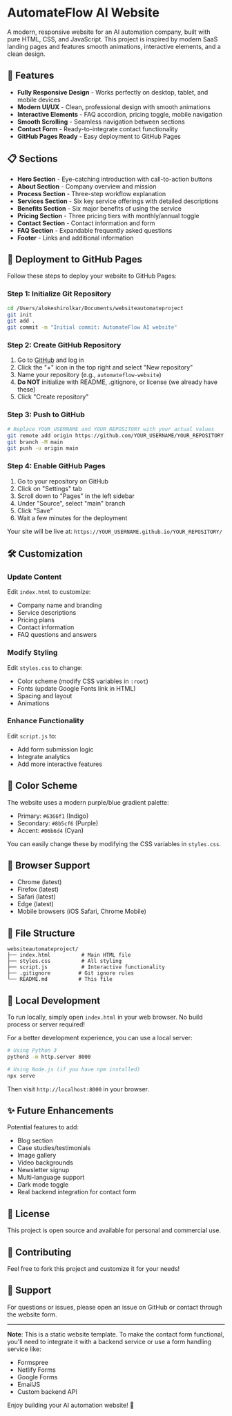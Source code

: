 # AutomateFlow AI Website

A modern, responsive website for an AI automation company, built with pure HTML, CSS, and JavaScript. This project is inspired by modern SaaS landing pages and features smooth animations, interactive elements, and a clean design.

## 🌟 Features

- **Fully Responsive Design** - Works perfectly on desktop, tablet, and mobile devices
- **Modern UI/UX** - Clean, professional design with smooth animations
- **Interactive Elements** - FAQ accordion, pricing toggle, mobile navigation
- **Smooth Scrolling** - Seamless navigation between sections
- **Contact Form** - Ready-to-integrate contact functionality
- **GitHub Pages Ready** - Easy deployment to GitHub Pages

## 📋 Sections

- **Hero Section** - Eye-catching introduction with call-to-action buttons
- **About Section** - Company overview and mission
- **Process Section** - Three-step workflow explanation
- **Services Section** - Six key service offerings with detailed descriptions
- **Benefits Section** - Six major benefits of using the service
- **Pricing Section** - Three pricing tiers with monthly/annual toggle
- **Contact Section** - Contact information and form
- **FAQ Section** - Expandable frequently asked questions
- **Footer** - Links and additional information

## 🚀 Deployment to GitHub Pages

Follow these steps to deploy your website to GitHub Pages:

### Step 1: Initialize Git Repository

```bash
cd /Users/alokeshirolkar/Documents/websiteautomateproject
git init
git add .
git commit -m "Initial commit: AutomateFlow AI website"
```

### Step 2: Create GitHub Repository

1. Go to [GitHub](https://github.com) and log in
2. Click the "+" icon in the top right and select "New repository"
3. Name your repository (e.g., `automateflow-website`)
4. **Do NOT** initialize with README, .gitignore, or license (we already have these)
5. Click "Create repository"

### Step 3: Push to GitHub

```bash
# Replace YOUR_USERNAME and YOUR_REPOSITORY with your actual values
git remote add origin https://github.com/YOUR_USERNAME/YOUR_REPOSITORY.git
git branch -M main
git push -u origin main
```

### Step 4: Enable GitHub Pages

1. Go to your repository on GitHub
2. Click on "Settings" tab
3. Scroll down to "Pages" in the left sidebar
4. Under "Source", select "main" branch
5. Click "Save"
6. Wait a few minutes for the deployment

Your site will be live at: `https://YOUR_USERNAME.github.io/YOUR_REPOSITORY/`

## 🛠️ Customization

### Update Content

Edit `index.html` to customize:
- Company name and branding
- Service descriptions
- Pricing plans
- Contact information
- FAQ questions and answers

### Modify Styling

Edit `styles.css` to change:
- Color scheme (modify CSS variables in `:root`)
- Fonts (update Google Fonts link in HTML)
- Spacing and layout
- Animations

### Enhance Functionality

Edit `script.js` to:
- Add form submission logic
- Integrate analytics
- Add more interactive features

## 🎨 Color Scheme

The website uses a modern purple/blue gradient palette:

- Primary: `#6366f1` (Indigo)
- Secondary: `#8b5cf6` (Purple)
- Accent: `#06b6d4` (Cyan)

You can easily change these by modifying the CSS variables in `styles.css`.

## 📱 Browser Support

- Chrome (latest)
- Firefox (latest)
- Safari (latest)
- Edge (latest)
- Mobile browsers (iOS Safari, Chrome Mobile)

## 📄 File Structure

```
websiteautomateproject/
├── index.html          # Main HTML file
├── styles.css          # All styling
├── script.js           # Interactive functionality
├── .gitignore         # Git ignore rules
└── README.md          # This file
```

## 🔧 Local Development

To run locally, simply open `index.html` in your web browser. No build process or server required!

For a better development experience, you can use a local server:

```bash
# Using Python 3
python3 -m http.server 8000

# Using Node.js (if you have npm installed)
npx serve
```

Then visit `http://localhost:8000` in your browser.

## ✨ Future Enhancements

Potential features to add:
- Blog section
- Case studies/testimonials
- Image gallery
- Video backgrounds
- Newsletter signup
- Multi-language support
- Dark mode toggle
- Real backend integration for contact form

## 📝 License

This project is open source and available for personal and commercial use.

## 🤝 Contributing

Feel free to fork this project and customize it for your needs!

## 📧 Support

For questions or issues, please open an issue on GitHub or contact through the website form.

---

**Note**: This is a static website template. To make the contact form functional, you'll need to integrate it with a backend service or use a form handling service like:
- Formspree
- Netlify Forms
- Google Forms
- EmailJS
- Custom backend API

Enjoy building your AI automation website! 🚀
